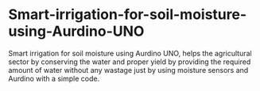 # Smart-irrigation-for-soil-moisture-using-Aurdino-UNO
Smart irrigation for soil moisture using Aurdino UNO, helps the agricultural sector by conserving the water and proper yield by providing the required amount of water without any wastage just by using moisture sensors and Aurdino with a simple code.
